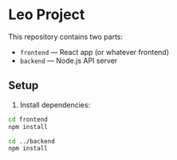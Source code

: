 # Leo Project

This repository contains two parts:

- `frontend` — React app (or whatever frontend)
- `backend` — Node.js API server

## Setup

1. Install dependencies:

```bash
cd frontend
npm install

cd ../backend
npm install
